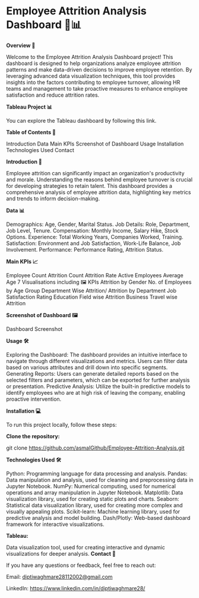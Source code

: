 # Employee Attrition Analysis Dashboard 💼📊
**Overview 🚀**

Welcome to the Employee Attrition Analysis Dashboard project! This dashboard is designed to help organizations analyze employee attrition patterns and make data-driven decisions to improve employee retention. By leveraging advanced data visualization techniques, this tool provides insights into the factors contributing to employee turnover, allowing HR teams and management to take proactive measures to enhance employee satisfaction and reduce attrition rates.

**Tableau Project 📊**

You can explore the Tableau dashboard by following this link.

**Table of Contents 📑**

Introduction
Data
Main KPIs
Screenshot of Dashboard
Usage
Installation
Technologies Used
Contact

**Introduction 📝**

Employee attrition can significantly impact an organization's productivity and morale. Understanding the reasons behind employee turnover is crucial for developing strategies to retain talent. This dashboard provides a comprehensive analysis of employee attrition data, highlighting key metrics and trends to inform decision-making.

**Data 📊**

Demographics: Age, Gender, Marital Status.
Job Details: Role, Department, Job Level, Tenure.
Compensation: Monthly Income, Salary Hike, Stock Options.
Experience: Total Working Years, Companies Worked, Training.
Satisfaction: Environment and Job Satisfaction, Work-Life Balance, Job Involvement.
Performance: Performance Rating, Attrition Status.

**Main KPIs 📈**

Employee Count
Attrition Count
Attrition Rate
Active Employees
Average Age
7 Visualisations including 🖼️
KPIs
Attrition by Gender
No. of Employees by Age Group
Department Wise Attrition/ Attrition by Department
Job Satisfaction Rating
Education Field wise Attrition
Business Travel wise Attrition

**Screenshot of Dashboard 🖼️**

Dashboard Screenshot

**Usage 🛠️**

Exploring the Dashboard: The dashboard provides an intuitive interface to navigate through different visualizations and metrics. Users can filter data based on various attributes and drill down into specific segments.
Generating Reports: Users can generate detailed reports based on the selected filters and parameters, which can be exported for further analysis or presentation.
Predictive Analysis: Utilize the built-in predictive models to identify employees who are at high risk of leaving the company, enabling proactive intervention.

**Installation 💻**

To run this project locally, follow these steps:

**Clone the repository:**

git clone https://github.com/asmaIGithub/Employee-Attrition-Analysis.git

**Technologies Used 🛠️**

Python: Programming language for data processing and analysis.
Pandas: Data manipulation and analysis, used for cleaning and preprocessing data in Jupyter Notebook.
NumPy: Numerical computing, used for numerical operations and array manipulation in Jupyter Notebook.
Matplotlib: Data visualization library, used for creating static plots and charts.
Seaborn: Statistical data visualization library, used for creating more complex and visually appealing plots.
Scikit-learn: Machine learning library, used for predictive analysis and model building.
Dash/Plotly: Web-based dashboard framework for interactive visualizations.

**Tableau:** 

Data visualization tool, used for creating interactive and dynamic visualizations for deeper analysis.
**Contact 📧**

If you have any questions or feedback, feel free to reach out:

Email: diptiwaghmare28112002@gmail.com

LinkedIn: https://www.linkedin.com/in/diptiwaghmare28/ 

